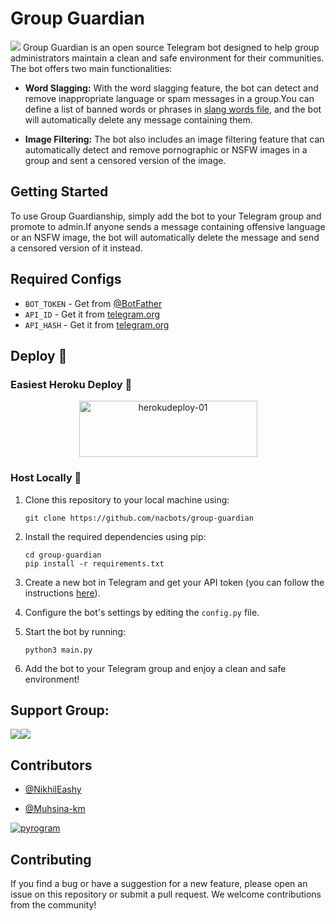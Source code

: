 # Group Guardian
<img src="https://te.legra.ph/file/d96c5ab85f759efae0c26.jpg">
Group Guardian is an open source Telegram bot designed to help group administrators maintain a clean and safe environment for their communities. The bot offers two main functionalities:

- **Word Slagging:** With the word slagging feature, the bot can detect and remove inappropriate language or spam messages in a group.You can define a list of banned words or phrases in [slang words file](slang_words.txt), and the bot will automatically delete any message containing them.

- **Image Filtering:** The bot also includes an image filtering feature that can automatically detect and remove pornographic or NSFW images in a group and sent a censored version of the image. 

## Getting Started

To use Group Guardianship, simply add the bot to your Telegram group and promote to admin.If anyone sends a message containing offensive language or an NSFW image, the bot will automatically delete the message and send a censored version of it instead.


## Required Configs
 - `BOT_TOKEN` - Get from [@BotFather](https://t.me/BotFather)
 - `API_ID` - Get it from [telegram.org](https://my.telegram.org/auth)
 - `API_HASH` - Get it from [telegram.org](https://my.telegram.org/auth)

## Deploy 🚀

### Easiest Heroku Deploy 🤭

<p align="center">
    <a href="https://heroku.com/deploy?template=https://github.com/Shubhxspam/group-guardian">
    <img src="https://github.com/nacbots/broadcastbot/blob/main/herokudeploy-01.svg" alt="herokudeploy-01" border="0" height="90" width="285"></a>
</p>

### Host Locally 🤕

1. Clone this repository to your local machine using:

    ```
    git clone https://github.com/nacbots/group-guardian
    ```

2. Install the required dependencies using pip:

    ```
    cd group-guardian
    pip install -r requirements.txt
    ```

3. Create a new bot in Telegram and get your API token (you can follow the instructions [here](https://core.telegram.org/bots#creating-a-new-bot)).

4. Configure the bot's settings by editing the `config.py` file. 

5. Start the bot by running:

    ```
    python3 main.py
    ```

6. Add the bot to your Telegram group and enjoy a clean and safe environment!

## Support Group:

<a href="https://t.me/NACBots"><img src="https://img.shields.io/badge/Telegram-Updates%20Channel-blue.svg?logo=telegram"></a><a href="https://t.me/n_a_c_bot_developers"><img src="https://img.shields.io/badge/Telegram-Support%20Group-blue.svg?logo=telegram"></a>

## Contributors

 - [@NikhilEashy](https://github.com/nikhileashy)

 - [@Muhsina-km](https://github.com/muhsina-km)

<a href="https://pyrogram.org"><img src="https://i.ibb.co/SVLD5k8/Document-1222546317.png" alt="pyrogram" border="0"></a>

## Contributing

If you find a bug or have a suggestion for a new feature, please open an issue on this repository or submit a pull request. We welcome contributions from the community!
